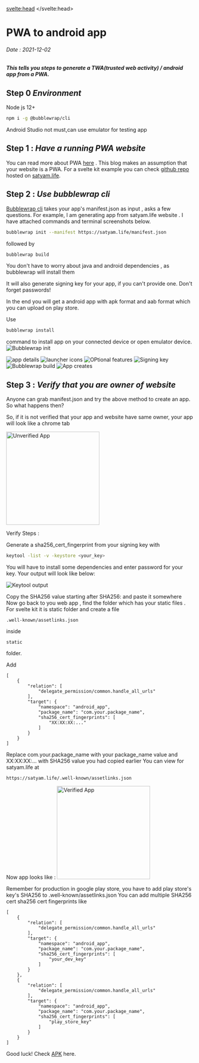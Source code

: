<svelte:head>
    <meta name="description" content="Android app from a PWA.">
</svelte:head>
<script>
    import {format_date} from '$lib/utils'
</script>    
# PWA to android app
###### Date : <span use:format_date>2021-12-02</span> 
##### This tells you steps to generate a TWA(trusted web activity) / android app from a PWA.

## Step 0 *Environment*

Node js 12+
```bash
npm i -g @bubblewrap/cli
```

Android Studio not must,can use emulator for testing app

## Step 1 : *Have a running PWA website*

You can read more about PWA [here](https://web.dev/progressive-web-apps/) . This blog makes an assumption that your website is a PWA. For a svelte kit example you can check [github repo](https://github.com/mishrasatyam/satyam.life) hosted on [satyam.life](https://satyam.life).

## Step 2 : *Use bubblewrap cli*

[Bubblewrap cli](https://github.com/GoogleChromeLabs/bubblewrap) takes your app's manifest.json as input , asks a few questions. For example, I am generating app from satyam.life website . I have attached commands and terminal screenshots below.

```bash
bubblewrap init --manifest https://satyam.life/manifest.json
```
followed by 
```bash
bubblewrap build
```
You don't have to worry about java and android dependencies , as bubblewrap will install them

It will also generate signing key for your app, if you can't provide one. Don't forget passwords!

In the end you will get a android app with apk format and aab format which you can upload on play store.

Use 
```bash
bubblewrap install
``` 
command to install app on your connected device or open emulator device.
![Bubblewrap init](/terminal/1.png)
  
![app details](/terminal/2.png)
![launcher icons](/terminal/3.png)
![OPtional features](/terminal/4.png)
![Signing key](/terminal/5.png)
![Bubblewrap build](/terminal/6.png)
![App creates](/terminal/7.png)

## Step 3 : *Verify that you are owner of website*

Anyone can grab manifest.json and try the above method to create an app. So what happens then?

So, if it is not verified that your app and website have same owner, your app will look like a chrome tab

![Unverified App](/unverified_app.png)

Verify Steps :

Generate a sha256_cert_fingerprint from your signing key with 
```bash
keytool -list -v -keystore <your_key>
```

You will have to install some dependencies and enter password for your key. Your output will look like below:

![Keytool output](/keytool_output.png)

Copy the SHA256 value starting after SHA256: and paste it somewhere
Now go back to you web app , find the folder which has your static files . For svelte kit it is static folder and create a file 
```
.well-known/assetlinks.json
``` 
inside 
```
static
``` 
folder.

Add 
```
[
    {
        "relation": [
            "delegate_permission/common.handle_all_urls"
        ],
        "target": {
            "namespace": "android_app",
            "package_name": "com.your.package_name",
            "sha256_cert_fingerprints": [
                "XX:XX:XX:..."
            ]
        }
    }
]
```
Replace com.your.package_name with your package_name value and XX:XX:XX:... with SHA256 value you had copied earlier
You can view for satyam.life at 
```
https://satyam.life/.well-known/assetlinks.json
```

Now app looks like :
![Verified App](/verified_app.png)

Remember for production in google play store, you have to add play store's key's SHA256 to .well-known/assetlinks.json
You can add multiple SHA256 cert sha256 cert fingerprints like
```
[
    {
        "relation": [
            "delegate_permission/common.handle_all_urls"
        ],
        "target": {
            "namespace": "android_app",
            "package_name": "com.your.package_name",
            "sha256_cert_fingerprints": [
                "your_dev_key"
            ]
        }
    },
    {
        "relation": [
            "delegate_permission/common.handle_all_urls"
        ],
        "target": {
            "namespace": "android_app",
            "package_name": "com.your.package_name",
            "sha256_cert_fingerprints": [
                "play_store_key"
            ]
        }
    }
]
```

Good luck! Check <a href="/app-release-signed.apk" download>APK</a> here.
<style>
    img[alt="Unverified App"] { height : 250px; }

    img[alt="Verified App"] { height: 250px}
</style>    
